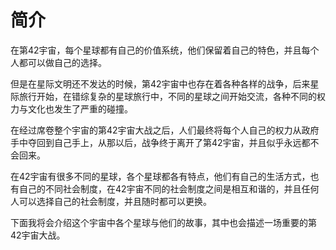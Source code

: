 # 简介

&#x20;      在第42宇宙，每个星球都有自己的价值系统，他们保留着自己的特色，并且每个人都可以做自己的选择。

&#x20;      但是在星际文明还不发达的时候，第42宇宙中也存在着各种各样的战争，后来星际旅行开始，在错综复杂的星球旅行中，不同的星球之间开始交流，各种不同的权力与文化也发生了严重的碰撞。

&#x20;      在经过席卷整个宇宙的第42宇宙大战之后，人们最终将每个人自己的权力从政府手中夺回到自己手上，从那以后，战争终于离开了第42宇宙，并且似乎永远都不会回来。

&#x20;       在42宇宙有很多不同的星球，各个星球都各有特点，他们有自己的生活方式，也有自己的不同社会制度，在42宇宙不同的社会制度之间是相互和谐的，并且任何人可以选择自己的社会制度，并且随时都可以更换。

&#x20;      下面我将会介绍这个宇宙中各个星球与他们的故事，其中也会描述一场重要的第42宇宙大战。



